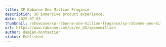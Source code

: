 ```yaml
---
title: XP Rabanne One Million Fragance
description: 3D immersive product experience.
date: 2025-07-03
thumbnail: /showcase/xp-rabanne-one-million-fragance/xp-rabanne-one-million-fragance.png
url: https://www.rabanne.com/us/en_US/xponemillion
author: damien-montastier
status: Published
---
```

